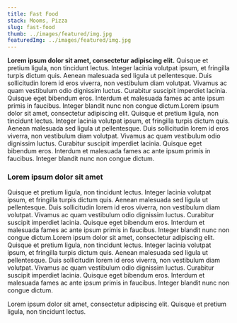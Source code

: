 ```yaml
---
title: Fast Food
stack: Mooms, Pizza
slug: fast-food
thumb: ../images/featured/img.jpg
featuredImg: ../images/featured/img.jpg
---
```


**Lorem ipsum dolor sit amet, consectetur adipiscing elit.** Quisque et pretium ligula, non tincidunt lectus. Integer lacinia volutpat ipsum, et fringilla turpis dictum quis. Aenean malesuada sed ligula ut pellentesque. Duis sollicitudin lorem id eros viverra, non vestibulum diam volutpat. Vivamus ac quam vestibulum odio dignissim luctus. Curabitur suscipit imperdiet lacinia. Quisque eget bibendum eros. Interdum et malesuada fames ac ante ipsum primis in faucibus. Integer blandit nunc non congue dictum.Lorem ipsum dolor sit amet, consectetur adipiscing elit. Quisque et pretium ligula, non tincidunt lectus. Integer lacinia volutpat ipsum, et fringilla turpis dictum quis. Aenean malesuada sed ligula ut pellentesque. Duis sollicitudin lorem id eros viverra, non vestibulum diam volutpat. Vivamus ac quam vestibulum odio dignissim luctus. Curabitur suscipit imperdiet lacinia. Quisque eget bibendum eros. Interdum et malesuada fames ac ante ipsum primis in faucibus. Integer blandit nunc non congue dictum.

### Lorem ipsum dolor sit amet
Quisque et pretium ligula, non tincidunt lectus. Integer lacinia volutpat ipsum, et fringilla turpis dictum quis. Aenean malesuada sed ligula ut pellentesque. Duis sollicitudin lorem id eros viverra, non vestibulum diam volutpat. Vivamus ac quam vestibulum odio dignissim luctus. Curabitur suscipit imperdiet lacinia. Quisque eget bibendum eros. Interdum et malesuada fames ac ante ipsum primis in faucibus. Integer blandit nunc non congue dictum.Lorem ipsum dolor sit amet, consectetur adipiscing elit. Quisque et pretium ligula, non tincidunt lectus. Integer lacinia volutpat ipsum, et fringilla turpis dictum quis. Aenean malesuada sed ligula ut pellentesque. Duis sollicitudin lorem id eros viverra, non vestibulum diam volutpat. Vivamus ac quam vestibulum odio dignissim luctus. Curabitur suscipit imperdiet lacinia. Quisque eget bibendum eros. Interdum et malesuada fames ac ante ipsum primis in faucibus. Integer blandit nunc non congue dictum.

<!-- endexcerpt -->
<p>Lorem ipsum dolor sit amet, consectetur adipiscing elit. Quisque et pretium ligula, non tincidunt lectus.
</p>